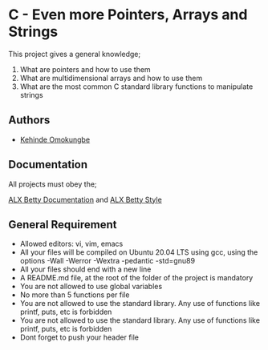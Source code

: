 
# C - Even more Pointers, Arrays and Strings

This project gives a general knowledge;

1. What are pointers and how to use them
2. What are multidimensional arrays and how to use them
3. What are the most common C standard library functions to manipulate strings



## Authors

- [Kehinde Omokungbe](https://www.github.com/OK-CodeClinic)


## Documentation
All projects must obey the;

[ALX Betty Documentation](https://github.com/holbertonschool/Betty/blob/master/betty-doc.pl)
and [ALX Betty Style](https://github.com/holbertonschool/Betty/blob/master/betty-style.pl)

## General Requirement

- Allowed editors: vi, vim, emacs
- All your files will be compiled on Ubuntu 20.04 LTS using gcc, using the options -Wall -Werror -Wextra -pedantic -std=gnu89
- All your files should end with a new line
- A README.md file, at the root of the folder of the project is mandatory
- You are not allowed to use global variables
- No more than 5 functions per file
- You are not allowed to use the standard library. Any use of functions like printf, puts, etc is forbidden
- You are not allowed to use the standard library. Any use of functions like printf, puts, etc is forbidden
- Dont forget to push your header file


